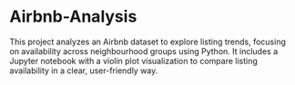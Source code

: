 # Airbnb-Analysis
This project analyzes an Airbnb dataset to explore listing trends, focusing on availability across neighbourhood groups using Python. It includes a Jupyter notebook with a violin plot visualization to compare listing availability in a clear, user-friendly way.
